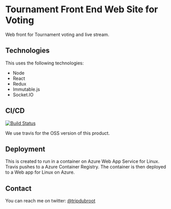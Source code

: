 # Tournament Front End Web Site for Voting
Web front for Tournament voting and live stream.

## Technologies
This uses the following technologies:

 - Node
 - React
 - Redux
 - Immutable.js
 - Socket.IO

## CI/CD

[![Build Status](https://travis-ci.org/PixelPlayoffs/playoff_app.svg?branch=master)](https://travis-ci.org/PixelPlayoffs/playoff_app)

We use travis for the OSS version of this product.

## Deployment
This is created to run in a container on Azure Web App Service for Linux. Travis pushes to a Azure Container Registry. The container is then deployed to a Web app for Linux on Azure.

## Contact
You can reach me on twitter: [@tripdubroot](http://twitter.com/tripdubroot)

